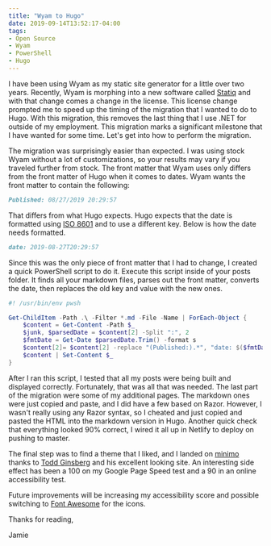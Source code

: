 ```yaml
---
title: "Wyam to Hugo"
date: 2019-09-14T13:52:17-04:00
tags:
- Open Source
- Wyam
- PowerShell
- Hugo
---
```


I have been using Wyam as my static site generator for a little over two years. Recently, Wyam is morphing into a new software called [Statiq](https://github.com/statiqdev/Framework) and with that change comes a change in the license. This license change prompted me to speed up the timing of the migration that I wanted to do to Hugo. With this migration, this removes the last thing that I use .NET for outside of my employment. This migration marks a significant milestone that I have wanted for some time. Let's get into how to perform the migration.

The migration was surprisingly easier than expected. I was using stock Wyam without a lot of customizations, so your results may vary if you traveled further from stock. The front matter that Wyam uses only differs from the front matter of Hugo when it comes to dates. Wyam wants the front matter to contain the following:

```md
Published: 08/27/2019 20:29:57
```

That differs from what Hugo expects. Hugo expects that the date is formatted using [ISO 8601](https://en.wikipedia.org/wiki/ISO_8601) and to use a different key. Below is how the date needs formatted.

```md
date: 2019-08-27T20:29:57
```

Since this was the only piece of front matter that I had to change, I created a quick PowerShell script to do it.  Execute this script inside of your posts folder. It finds all your markdown files, parses out the front matter, converts the date, then replaces the old key and value with the new ones.

```PowerShell
#! /usr/bin/env pwsh

Get-ChildItem -Path .\ -Filter *.md -File -Name | ForEach-Object {
    $content = Get-Content -Path $_
    $junk, $parsedDate = $content[2] -Split ":", 2    
    $fmtDate = Get-Date $parsedDate.Trim() -format s
    $content[2]= $content[2] -replace "(Published:).*", "date: $($fmtDate)"
    $content | Set-Content $_
}
```

After I ran this script, I tested that all my posts were being built and displayed correctly. Fortunately, that was all that was needed. The last part of the migration were some of my additional pages. The markdown ones were just copied and paste, and I did have a few based on Razor. However, I wasn't really using any Razor syntax, so I cheated and just copied and pasted the HTML into the markdown version in Hugo. Another quick check that everything looked 90% correct, I wired it all up in Netlify to deploy on pushing to master.

The final step was to find a theme that I liked, and I landed on [minimo](https://github.com/MunifTanjim/minimo) thanks to [Todd Ginsberg](https://todd.ginsberg.com/) and his excellent looking site. An interesting side effect has been a 100 on my Google Page Speed test and a 90 in an online accessibility test.

Future improvements will be increasing my accessibility score and possible switching to [Font Awesome](https://fontawesome.com/) for the icons.

Thanks for reading, 

Jamie
